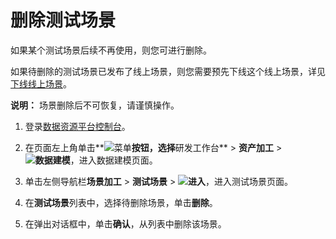 # 删除测试场景

如果某个测试场景后续不再使用，则您可进行删除。

如果待删除的测试场景已发布了线上场景，则您需要预先下线这个线上场景，详见[下线线上场景]()。

**说明：** 场景删除后不可恢复，请谨慎操作。

1.  登录[数据资源平台控制台](https://dataq.console.aliyun.com)。

2.  在页面左上角单击**![菜单](https://static-aliyun-doc.oss-accelerate.aliyuncs.com/assets/img/zh-CN/6504337061/p188771.png)**按钮，选择**研发工作台** \> **资产加工** \> **![数据建模](https://static-aliyun-doc.oss-accelerate.aliyuncs.com/assets/img/zh-CN/7366900161/p208211.png)**，进入数据建模页面。

3.  单击左侧导航栏**场景加工** \> **测试场景** \> **![进入](https://static-aliyun-doc.oss-accelerate.aliyuncs.com/assets/img/zh-CN/6504337061/p188815.png)**，进入测试场景页面。

4.  在**测试场景**列表中，选择待删除场景，单击**删除**。

5.  在弹出对话框中，单击**确认**，从列表中删除该场景。


